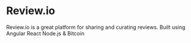 # Review.io
Review.io is a great platform for sharing and curating reviews. Built using Angular React Node.js &amp; Bitcoin
